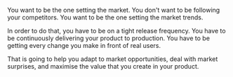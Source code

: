 You want to be the one setting the market. You don't want to be following your competitors. You want to be the one setting the market trends. 

In order to do that, you have to be on a tight release frequency. You have to be continuously delivering your product to production. You have to be getting every change you make in front of real users. 

That is going to help you adapt to market opportunities, deal with market surprises, and maximise the value that you create in your product.